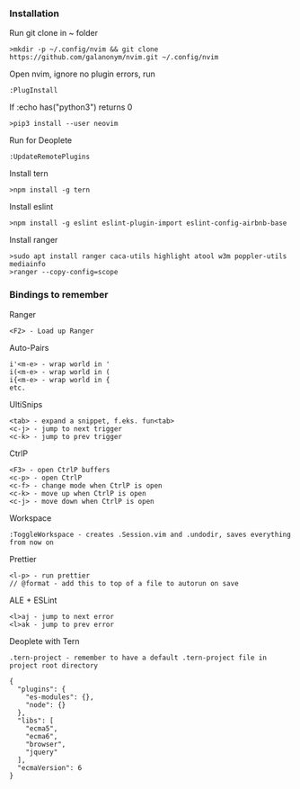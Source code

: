 ### Installation

Run git clone in ~ folder

    >mkdir -p ~/.config/nvim && git clone https://github.com/galanonym/nvim.git ~/.config/nvim

Open nvim, ignore no plugin errors, run

    :PlugInstall

If :echo has("python3") returns 0

    >pip3 install --user neovim 

Run for Deoplete

    :UpdateRemotePlugins

Install tern

    >npm install -g tern

Install eslint

    >npm install -g eslint eslint-plugin-import eslint-config-airbnb-base

Install ranger

    >sudo apt install ranger caca-utils highlight atool w3m poppler-utils mediainfo
    >ranger --copy-config=scope

### Bindings to remember

Ranger
 
    <F2> - Load up Ranger

Auto-Pairs

    i'<m-e> - wrap world in '
    i(<m-e> - wrap world in (
    i{<m-e> - wrap world in {
    etc.

UltiSnips

    <tab> - expand a snippet, f.eks. fun<tab>
    <c-j> - jump to next trigger
    <c-k> - jump to prev trigger

CtrlP

    <F3> - open CtrlP buffers
    <c-p> - open CtrlP
    <c-f> - change mode when CtrlP is open
    <c-k> - move up when CtrlP is open
    <c-j> - move down when CtrlP is open

Workspace

    :ToggleWorkspace - creates .Session.vim and .undodir, saves everything from now on

Prettier

    <l-p> - run prettier
    // @format - add this to top of a file to autorun on save

ALE + ESLint

    <l>aj - jump to next error 
    <l>ak - jump to prev error 

Deoplete with Tern

    .tern-project - remember to have a default .tern-project file in project root directory

```
{
  "plugins": {
    "es-modules": {},
    "node": {}
  },
  "libs": [
    "ecma5",
    "ecma6",
    "browser",
    "jquery"
  ],
  "ecmaVersion": 6
}
```
